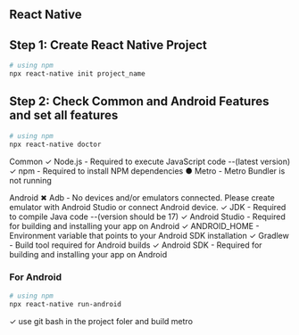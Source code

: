 ## **React Native** ##

## Step 1: Create React Native Project 

```bash
# using npm
npx react-native init project_name
```

## Step 2: Check Common and Android Features and set all features

```bash
# using npm
npx react-native doctor
```

Common
 ✓ Node.js - Required to execute JavaScript code  --(latest version)
 ✓ npm - Required to install NPM dependencies
 ● Metro - Metro Bundler is not running

Android
 ✖ Adb - No devices and/or emulators connected. Please create emulator with Android Studio or connect Android device.
 ✓ JDK - Required to compile Java code  --(version should be 17)
 ✓ Android Studio - Required for building and installing your app on Android
 ✓ ANDROID_HOME - Environment variable that points to your Android SDK installation
 ✓ Gradlew - Build tool required for Android builds
 ✓ Android SDK - Required for building and installing your app on Android

### For Android

```bash
# using npm
npx react-native run-android
```
 ✓ use git bash in the project foler and build metro 